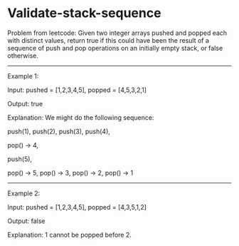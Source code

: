# Validate-stack-sequence
Problem from leetcode: Given two integer arrays pushed and popped each with distinct values, return true if this could have been the result of a sequence of push and pop operations on an initially empty stack, or false otherwise.

--------------------------------------------

Example 1:

Input: pushed = [1,2,3,4,5], popped = [4,5,3,2,1]

Output: true

Explanation: We might do the following sequence:

push(1), push(2), push(3), push(4),

pop() -> 4,

push(5),

pop() -> 5, pop() -> 3, pop() -> 2, pop() -> 1

-------------------------------------------

Example 2:

Input: pushed = [1,2,3,4,5], popped = [4,3,5,1,2]

Output: false

Explanation: 1 cannot be popped before 2.
